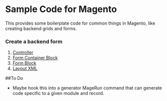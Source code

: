 Sample Code for Magento
=======================

This provides some boilerplate code for common things in Magento, like 
creating backend grids and forms.

### Create a backend form

  1. [Controller](https://github.com/kalenjordan/Sample-Code/blob/master/app/code/community/KJ/SampleCode/controllers/Adminhtml/RecordController.php)
  2. [Form Container Block](https://github.com/kalenjordan/Sample-Code/blob/master/app/code/community/KJ/SampleCode/Block/Adminhtml/Record/Edit.php)
  3. [Form Block](https://github.com/kalenjordan/Sample-Code/blob/master/app/code/community/KJ/SampleCode/Block/Adminhtml/Record/Edit/Form.php)
  4. [Layout XML](https://github.com/kalenjordan/Sample-Code/blob/master/app/design/adminhtml/base/default/layout/samplecode.xml)

##To Do

  - Maybe hook this into a generator MageRun command that can generate
    code specific to a given module and record.
